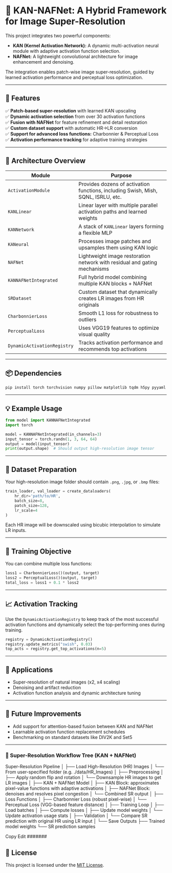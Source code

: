 # 🔬 KAN-NAFNet: A Hybrid Framework for Image Super-Resolution

This project integrates two powerful components:
- **KAN (Kernel Activation Network):** A dynamic multi-activation neural module with adaptive activation function selection.
- **NAFNet:** A lightweight convolutional architecture for image enhancement and denoising.

The integration enables patch-wise image super-resolution, guided by learned activation performance and perceptual loss optimization.

---

## 🚀 Features

✅ **Patch-based super-resolution** with learned KAN upscaling  
✅ **Dynamic activation selection** from over 30 activation functions  
✅ **Fusion with NAFNet** for feature refinement and detail restoration  
✅ **Custom dataset support** with automatic HR→LR conversion  
✅ **Support for advanced loss functions:** Charbonnier & Perceptual Loss  
✅ **Activation performance tracking** for adaptive training strategies  

---

## 🧠 Architecture Overview

| Module | Purpose |
|--------|---------|
| `ActivationModule` | Provides dozens of activation functions, including Swish, Mish, SQNL, ISRLU, etc. |
| `KANLinear` | Linear layer with multiple parallel activation paths and learned weights |
| `KANNetwork` | A stack of `KANLinear` layers forming a flexible MLP |
| `KANeural` | Processes image patches and upsamples them using KAN logic |
| `NAFNet` | Lightweight image restoration network with residual and gating mechanisms |
| `KANNAFNetIntegrated` | Full hybrid model combining multiple KAN blocks + NAFNet |
| `SRDataset` | Custom dataset that dynamically creates LR images from HR originals |
| `CharbonnierLoss` | Smooth L1 loss for robustness to outliers |
| `PerceptualLoss` | Uses VGG19 features to optimize visual quality |
| `DynamicActivationRegistry` | Tracks activation performance and recommends top activations |

---

## 📦 Dependencies

```bash
pip install torch torchvision numpy pillow matplotlib tqdm h5py pyyaml
```

---

## 💡 Example Usage

```python
from model import KANNAFNetIntegrated
import torch

model = KANNAFNetIntegrated(in_channels=3)
input_tensor = torch.randn(1, 3, 64, 64)
output = model(input_tensor)
print(output.shape)  # Should output high-resolution image tensor
```

---

## 🧪 Dataset Preparation

Your high-resolution image folder should contain `.png`, `.jpg`, or `.bmp` files:

```python
train_loader, val_loader = create_dataloaders(
    hr_dir='path/to/HR', 
    batch_size=8, 
    patch_size=128,
    lr_scale=4
)
```

Each HR image will be downscaled using bicubic interpolation to simulate LR inputs.

---

## 🎯 Training Objective

You can combine multiple loss functions:

```python
loss1 = CharbonnierLoss()(output, target)
loss2 = PerceptualLoss()(output, target)
total_loss = loss1 + 0.1 * loss2
```

---

## 📈 Activation Tracking

Use the `DynamicActivationRegistry` to keep track of the most successful activation functions and dynamically select the top-performing ones during training.

```python
registry = DynamicActivationRegistry()
registry.update_metrics("swish", 0.03)
top_acts = registry.get_top_activations(n=5)
```

---

## 🧱 Applications

- Super-resolution of natural images (x2, x4 scaling)
- Denoising and artifact reduction
- Activation function analysis and dynamic architecture tuning

---

## 📌 Future Improvements

- Add support for attention-based fusion between KAN and NAFNet
- Learnable activation function replacement schedules
- Benchmarking on standard datasets like DIV2K and Set5

---

### 🔁 Super-Resolution Workflow Tree (KAN + NAFNet)

Super-Resolution Pipeline
│
├── Load High-Resolution (HR) Images
│ └── From user-specified folder (e.g. ./data/HR_Images)
│
├── Preprocessing
│ ├── Apply random flip and rotation
│ └── Downsample HR images to get LR images
│
├── KAN + NAFNet Model
│ ├── KAN Block: approximates pixel-value functions with adaptive activations
│ ├── NAFNet Block: denoises and resolves pixel congestion
│ └── Combined SR output
│
├── Loss Functions
│ ├── Charbonnier Loss (robust pixel-wise)
│ └── Perceptual Loss (VGG-based feature distance)
│
├── Training Loop
│ ├── Load batches
│ ├── Compute losses
│ ├── Update model weights
│ └── Update activation usage stats
│
├── Validation
│ └── Compare SR prediction with original HR using LR input
│
└── Save Outputs
├── Trained model weights
└── SR prediction samples

Copy
Edit
#######
























## 📜 License

This project is licensed under the [MIT License](https://opensource.org/licenses/MIT).

